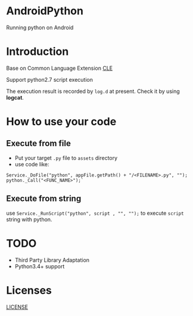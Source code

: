 # AndroidPython
Running python on Android

# Introduction
Base on Common Language Extension  [CLE](http://www.srplab.com)

Support python2.7 script execution

The execution result is recorded by `log.d` at present. Check it by using **logcat**. 
# How to use your code

## Execute from file
- Put your target `.py` file to `assets` directory
- use code like:
```
Service._DoFile("python", appFile.getPath() + "/<FILENAME>.py", "");
python._Call("<FUNC_NAME>");`
```

## Execute from string 
use `Service._RunScript("python", script , "", "");` to execute `script` string with python.

# TODO
- Third Party Library Adaptation
- Python3.4+ support

# Licenses
[LICENSE](https://github.com/pcy190/AndroidPython/blob/master/LICENSE)
